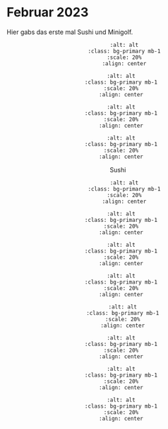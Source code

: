 # Februar 2023

Hier gabs das erste mal Sushi und Minigolf.

<div align="center">

```{image} ./images/IMG_1936.jpg
    :alt: alt
    :class: bg-primary mb-1
    :scale: 20%
    :align: center
  ```

  ```{image} ./images/IMG_1937.jpg
    :alt: alt
    :class: bg-primary mb-1
    :scale: 20%
    :align: center
  ```

  ```{image} ./images/IMG_1932.jpg
    :alt: alt
    :class: bg-primary mb-1
    :scale: 20%
    :align: center
  ```

  ```{image} ./images/IMG_8975.jpg
    :alt: alt
    :class: bg-primary mb-1
    :scale: 20%
    :align: center
  ```
Sushi
</div>

<div align="center">

```{image} ./images/IMG_9063.jpg
    :alt: alt
    :class: bg-primary mb-1
    :scale: 20%
    :align: center
  ```

  ```{image} ./images/IMG_9058.jpg
    :alt: alt
    :class: bg-primary mb-1
    :scale: 20%
    :align: center
  ```

  ```{image} ./images/5f5c2d7d-c733-4c20-b63b-2531951ce7df.JPG
    :alt: alt
    :class: bg-primary mb-1
    :scale: 20%
    :align: center
  ```

  ```{image} ./images/2218542e-a645-474d-bec3-f5be3e09f823.JPG
    :alt: alt
    :class: bg-primary mb-1
    :scale: 20%
    :align: center
  ```

 ```{image} ./images/0af9c407-259e-4c05-85e4-19f7e067d0b4.JPG
    :alt: alt
    :class: bg-primary mb-1
    :scale: 20%
    :align: center
  ```

  ```{image} ./images/830c6000-34de-400c-846b-65338868f704.JPG
    :alt: alt
    :class: bg-primary mb-1
    :scale: 20%
    :align: center
  ```

  ```{image} ./images/13a09299-1259-4a62-8999-bd92326f6a4e.JPG
    :alt: alt
    :class: bg-primary mb-1
    :scale: 20%
    :align: center
  ```

  ```{image} ./images/IMG_9071.jpg
    :alt: alt
    :class: bg-primary mb-1
    :scale: 20%
    :align: center
  ```
</div>